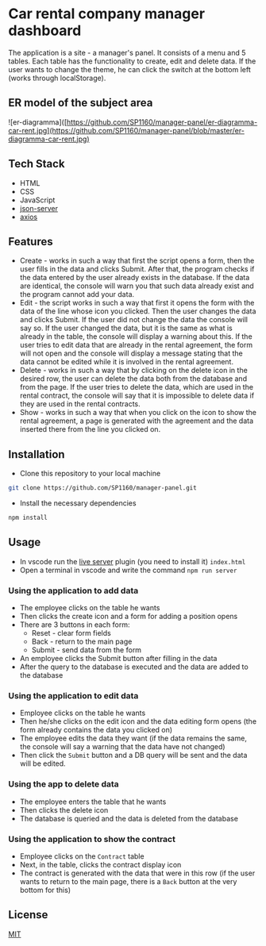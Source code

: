 # Сar rental company manager dashboard

The application is a site - a manager's panel. It consists of a menu and 5 tables. Each table has the functionality to create, edit and delete data. If the user wants to change the theme, he can click the switch at the bottom left (works through localStorage).

## ER model of the subject area

![er-diagramma]([https://github.com/SP1160/manager-panel/er-diagramma-car-rent.jpg](https://github.com/SP1160/manager-panel/blob/master/er-diagramma-car-rent.jpg)

## Tech Stack

-   HTML
-   CSS
-   JavaScript
-   [json-server](https://github.com/typicode/json-server)
-   [axios](https://github.com/axios/axios)

## Features

-   Create - works in such a way that first the script opens a form, then the user fills in the data and clicks Submit. After that, the program checks if the data entered by the user already exists in the database. If the data are identical, the console will warn you that such data already exist and the program cannot add your data.
-   Edit - the script works in such a way that first it opens the form with the data of the line whose icon you clicked. Then the user changes the data and clicks Submit. If the user did not change the data the console will say so. If the user changed the data, but it is the same as what is already in the table, the console will display a warning about this. If the user tries to edit data that are already in the rental agreement, the form will not open and the console will display a message stating that the data cannot be edited while it is involved in the rental agreement.
-   Delete - works in such a way that by clicking on the delete icon in the desired row, the user can delete the data both from the database and from the page. If the user tries to delete the data, which are used in the rental contract, the console will say that it is impossible to delete data if they are used in the rental contracts.
-   Show - works in such a way that when you click on the icon to show the rental agreement, a page is generated with the agreement and the data inserted there from the line you clicked on.

## Installation

-   Clone this repository to your local machine

```bash
git clone https://github.com/SP1160/manager-panel.git
```

-   Install the necessary dependencies

```bash
npm install
```

## Usage

-   In vscode run the [live server](https://marketplace.visualstudio.com/items?itemName=ritwickdey.LiveServer) plugin (you need to install it) `index.html`
-   Open a terminal in vscode and write the command `npm run server`

### Using the application to add data

-   The employee clicks on the table he wants
-   Then clicks the create icon and a form for adding a position opens
-   There are 3 buttons in each form:
    -   Reset - clear form fields
    -   Back - return to the main page
    -   Submit - send data from the form
-   An employee clicks the Submit button after filling in the data
-   After the query to the database is executed and the data are added to the database

### Using the application to edit data

-   Employee clicks on the table he wants
-   Then he/she clicks on the edit icon and the data editing form opens (the form already contains the data you clicked on)
-   The employee edits the data they want (if the data remains the same, the console will say a warning that the data have not changed)
-   Then click the `Submit` button and a DB query will be sent and the data will be edited.

### Using the app to delete data

-   The employee enters the table that he wants
-   Then clicks the delete icon
-   The database is queried and the data is deleted from the database

### Using the application to show the contract

-   Employee clicks on the `Contract` table
-   Next, in the table, clicks the contract display icon
-   The contract is generated with the data that were in this row (if the user wants to return to the main page, there is a `Back` button at the very bottom for this)

## License

[MIT](https://choosealicense.com/licenses/mit/)
